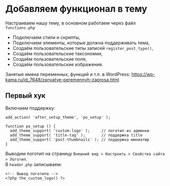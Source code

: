 # Добавляем функционал в тему
Настраиваем нашу тему, в основном работаем через файл `functions.php`

- Подключаем стили и скрипты,
- Подключаем элементы, которые должна поддерживать тема,
- Создаём пользовательские типы записей `register_post_type()`,
- Создаём пользовательские таксономии,
- Создаём пользовательские поля,
- Создаём пользовательские избражения.

Занятые имена переменных, функций и т.п. в WordPress: https://wp-kama.ru/id_7648/zanyatye-peremennyh-zaprosa.html

## Первый хук
Включаем поддержку: 

    add_action( 'after_setup_theme', 'po_setup' );

    function po_setup () {
      add_theme_support( 'custom-logo' );     // логотип из админки
      add_theme_support( 'title-tag' );       // поддержка title
      add_theme_support( 'post-thumbnails' ); // поддержка миниатюр
    }

Выводим логотип на страницу `Внешний вид > Настроить > Свойства сайта > Логотип`.  
В `header.php` записываем:

    <!-- Вывод логотипа -->
    <?php the_custom_logo() ?>
